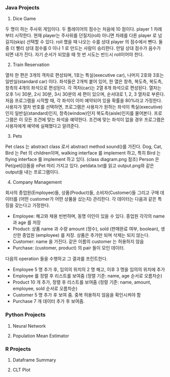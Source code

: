 ### **Java Projects**
1. Dice Game

두 명이 하는 주사위 게임이다. 두 플레이어의 점수는 처음에 10 점이다. player 1 차례부터 시작한다. 현재 player는 주사위를 던질지(roll) 아니면 차례를 다른 player 로 넘길지(skip) 선택할 수 있다. roll 했을 때 나오는 수를 상대 player 의 점수에서 뺀다. 둘 중 더 빨리 상대 점수를 0 이나 1 로 만드는 사람이 승리한다. 만일 상대 점수가 음수가 되면 내가 진다. 자기 순서가 되었을 때 첫 번 시도는 반드시 roll이어야 한다.

2. Train Reservation

열차 한 편은 3개의 객차로 편성되며, 1호는 특실(executive car), 나머지 2호와
3호는 일반실(standard car) 이다. 좌석들은 2개씩 붙어 있어, 한 열은 창측, 복도측, 복도측, 창측의
4개의 좌석으로 편성된다. 각 객차(car)는 2열 8개 좌석으로 편성된다. 열차는 오후 1시 30분, 2시 30분, 3시 30분의 세 편이 있으며, 순서대로 1, 2, 3 열차로 부른다. 처음 프로그램을 시작할 때, 각 좌석이 이미 예약되어 있을 확률을 80%라고 가정한다.
사용자가 열차 번호를 선택하면, 프로그램은 사용자가 원하는 좌석이 특실(executive)인지
일반실(standard)인지, 창측(window)인지 복도측(aisle)인지를 물어본다. 프로그램은 이 모든 조건에 맞는
좌석을 예약한다. 조건에 맞는 좌석이 없을 경우 프로그램은 사용자에게 예약에 실패했다고 알려준다.

3. Pets

Pet class 는 abstract class 로서 abstract method sound()를 가진다. Dog, Cat, Bird 는 Pet 의
children이며, walking interface 를 implement 하고, 특히 Bird 는 flying interface 를 implement 하고 있다. (class diagram.png 참조)
Person 은 Pet(pet[i])들을 nPet 마리 가지고 있다.
petdata.txt를 읽고 output.png와 같은 output을 내는 프로그램이다.

4. Company Management

회사의 종업원(Employee)들, 상품(Product)들, 소비자(Customer)들 그리고 구매 데이터를 (어떤 customer가 어떤 상품을 샀는지) 관리한다. 각 데이터는 다음과 같은 특징을 갖는다고 가정한다.

- Employee: 해고와 채용 빈번하며, 동명 이인이 있을 수 있다. 종업원 각각의 name 과 age 를 저장
- Product: 상품 name 과 수량 amount (정수), sold (판매완료 여부, boolean), 생산한 종업원 (employee)
를 저장. 상품은 추가만 되며 삭제는 되지 않는다.
- Customer: name 을 가진다. 같은 이름의 customer 는 허용하지 않음
- Purchase: (customer, product) 의 pair 들이 모인 데이터.

다음의 operation 들을 수행하고 그 결과를 프린트한다.

- Employee 5 명 추가 후, 임의의 위치의 2 명 해고, 이후 3 명을 임의의 위치에 추가
- Employee 를 정렬 후 리스트를 보여줌 (정렬 기준: name, age 순서로 오름차순)
- Product 10 개 추가, 정렬 후 리스트를 보여줌 (정렬 기준: name, amount, employee, sold 순서로
오름차순)
- Customer 5 명 추가 후 보여 줌. 중복 허용하지 않음을 확인시켜야 함
- Purchase 7 개 데이터 추가 후 보여줌.

### **Python Projects**
1. Neural Network

2. Population Mean Estimator

### **R Projects**
1. Dataframe Summary

2. CLT Plot

